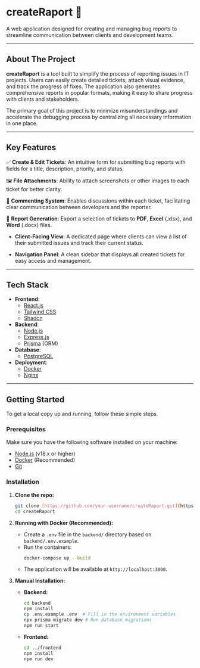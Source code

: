 # createRaport 🐛

A web application designed for creating and managing bug reports to streamline communication between clients and development teams.

---

## About The Project

**createRaport** is a tool built to simplify the process of reporting issues in IT projects. Users can easily create detailed tickets, attach visual evidence, and track the progress of fixes. The application also generates comprehensive reports in popular formats, making it easy to share progress with clients and stakeholders.

The primary goal of this project is to minimize misunderstandings and accelerate the debugging process by centralizing all necessary information in one place.

---

## Key Features

✅ **Create & Edit Tickets**: An intuitive form for submitting bug reports with fields for a title, description, priority, and status.

🖼️ **File Attachments**: Ability to attach screenshots or other images to each ticket for better clarity.

💬 **Commenting System**: Enables discussions within each ticket, facilitating clear communication between developers and the reporter.

📄 **Report Generation**: Export a selection of tickets to **PDF**, **Excel** (.xlsx), and **Word** (.docx) files.

- **Client-Facing View**: A dedicated page where clients can view a list of their submitted issues and track their current status.

- **Navigation Panel**: A clean sidebar that displays all created tickets for easy access and management.

---

## Tech Stack

- **Frontend**:
  - [React.js](https://reactjs.org/)
  - [Tailwind CSS](https://tailwindcss.com/)
  - [Shadcn](https://ui.shadcn.com/)
- **Backend**:
  - [Node.js](https://nodejs.org/)
  - [Express.js](https://expressjs.com/)
  - [Prisma](https://www.prisma.io/) (ORM)
- **Database**:
  - [PostgreSQL](https://www.postgresql.org/)
- **Deployment**:
  - [Docker](https://www.docker.com/)
  - [Nginx](https://www.nginx.com/)

---

## Getting Started

To get a local copy up and running, follow these simple steps.

### Prerequisites

Make sure you have the following software installed on your machine:
- [Node.js](https://nodejs.org/en/download/) (v18.x or higher)
- [Docker](https://www.docker.com/products/docker-desktop/) (Recommended)
- [Git](https://git-scm.com/)

### Installation

1.  **Clone the repo:**
    ```bash
    git clone [https://github.com/your-username/createRaport.git](https://github.com/your-username/createRaport.git)
    cd createRaport
    ```

2.  **Running with Docker (Recommended):**
    - Create a `.env` file in the `backend/` directory based on `backend/.env.example`.
    - Run the containers:
      ```bash
      docker-compose up --build
      ```
    - The application will be available at `http://localhost:3000`.

3.  **Manual Installation:**

    - **Backend:**
      ```bash
      cd backend
      npm install
      cp .env.example .env  # Fill in the environment variables
      npx prisma migrate dev # Run database migrations
      npm run start
      ```
    - **Frontend:**
      ```bash
      cd ../frontend
      npm install
      npm run dev
      ```
